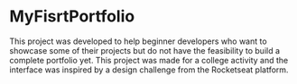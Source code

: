 # MyFisrtPortfolio
This project was developed to help beginner developers who want to showcase some of their projects but do not have the feasibility to build a complete portfolio yet. This project was made for a college activity and the interface was inspired by a design challenge from the Rocketseat platform.
